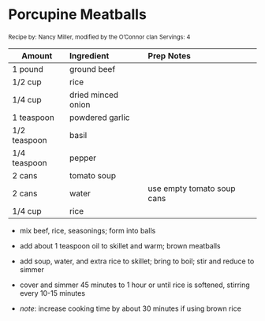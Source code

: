 # Porcupine Meatballs

<small>Recipe by: Nancy Miller, modified by the O’Connor clan</small>
<small>Servings: 4</small>

| Amount       | Ingredient         | Prep Notes                 |
| ------------ | :----------------- | :------------------------- |
| 1 pound      | ground beef        |                            |
| 1/2 cup      | rice               |                            |
| 1/4 cup      | dried minced onion |                            |
| 1 teaspoon   | powdered garlic    |                            |
| 1/2 teaspoon | basil              |                            |
| 1/4 teaspoon | pepper             |                            |
| 2 cans       | tomato soup        |                            |
| 2 cans       | water              | use empty tomato soup cans |
| 1/4 cup      | rice               |                            |

- mix beef, rice, seasonings; form into balls
- add about 1 teaspoon oil to skillet and warm; brown meatballs
- add soup, water, and extra rice to skillet; bring to boil; stir and reduce to simmer
- cover and simmer 45 minutes to 1 hour or until rice is softened, stirring every 10-15 minutes

- _note_: increase cooking time by about 30 minutes if using brown rice
